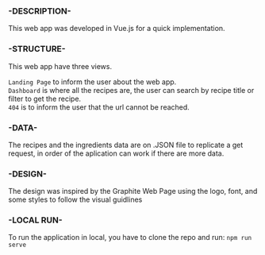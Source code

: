 ### -DESCRIPTION-
This web app was developed in Vue.js for a quick implementation.

### -STRUCTURE-
This web app have three views.

`Landing Page` to inform the user about the web app.<br>
`Dashboard`  is where all the recipes are, the user can search by recipe title or filter to get the recipe.<br>
`404` is to inform the user that the url cannot be reached.<br>


### -DATA-
The recipes and the ingredients data are on .JSON file to replicate a get request, in order of the aplication can work if there are more data.

### -DESIGN-
The design was inspired by the Graphite Web Page using the logo, font, and some styles to follow the visual guidlines

### -LOCAL RUN-
To run the application in local, you have to clone the repo and run: `npm run serve`
